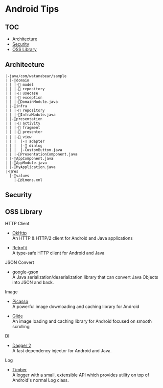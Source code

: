 # Android Tips

## TOC
- [Architecture](#architecture)
- [Security](#security)
- [OSS Library](#oss-library)


## Architecture
```
|-java/com/watanabear/sample  
| |-📁domain  
| | |-📁 model  
| | |-📁 repository  
| | |-📁 usecase   
| | |-📁 exception   
| | |-📃DomainModule.java
| |-📁infra  
| | |-📁 repository    
| | |-📃InfraModule.java
| |-📁presentation  
| | |-📁 activity  
| | |-📁 fragment  
| | |-📁 presenter  
| | |-📁 view　  
| | |  |-📁 adapter  
| | |  |-📁 dialog  
| | |  |-CustomButton.java  
| | |-📃PresentationComponent.java
| |-📃AppComponent.java
| |-📃AppModule.java
| |-📃MyApplication.java  
|-📁res  
  |-📁values  
    |-📃dimens.xml  
```
## Security

## OSS Library

HTTP Client
- [OkHttp](http://square.github.io/okhttp/)  
An HTTP & HTTP/2 client for Android and Java applications

- [Retrofit](https://square.github.io/retrofit/)  
A type-safe HTTP client for Android and Java

JSON Convert
- [google-gson](https://github.com/google/gson)  
A Java serialization/deserialization library that can convert Java Objects into JSON and back.

Image
- [Picasso](http://square.github.io/picasso/)  
A powerful image downloading and caching library for Android

- [Glide](https://github.com/bumptech/glide)  
An image loading and caching library for Android focused on smooth scrolling

DI
- [Dagger 2](https://github.com/google/dagger)  
A fast dependency injector for Android and Java.

Log
- [Timber](https://github.com/JakeWharton/timber)  
A logger with a small, extensible API which provides utility on top of Android's normal Log class.
